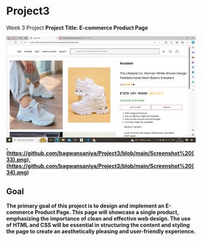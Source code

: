 # Project3
Week 3 Project 
<b>Project Title<b>: E-commerce Product Page

![Registration Form Screenshot](https://github.com/bagwansaniya/Project3/blob/main/Screenshot%20(32).png),(https://github.com/bagwansaniya/Project3/blob/main/Screenshot%20(33).png),(https://github.com/bagwansaniya/Project3/blob/main/Screenshot%20(34).png)

## Goal
The primary goal of this project is to design and implement an E-commerce Product Page. This
page will showcase a single product, emphasizing the importance of clean and effective web
design. The use of HTML and CSS will be essential in structuring the content and styling the page to
create an aesthetically pleasing and user-friendly experience.
